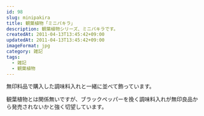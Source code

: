 ```yaml
---
id: 98
slug: minipakira
title: 観葉植物「ミニパキラ」
description: 観葉植物シリーズ、ミニパキラです。
createdAt: 2011-04-13T13:45:42+09:00
updatedAt: 2011-04-13T13:45:42+09:00
imageFormat: jpg
category: 雑記
tags:
  - 雑記
  - 観葉植物
---
```


無印料品で購入した調味料入れと一緒に並べて飾っています。

<app-photo-image article-id="98" img-file-name="plants_pakira.jpg" caption="ミニパキラと調味料入れ"></app-photo-image>

観葉植物とは関係無いですが、ブラックペッパーを挽く調味料入れが無印良品から発売されないかと強く切望しています。
